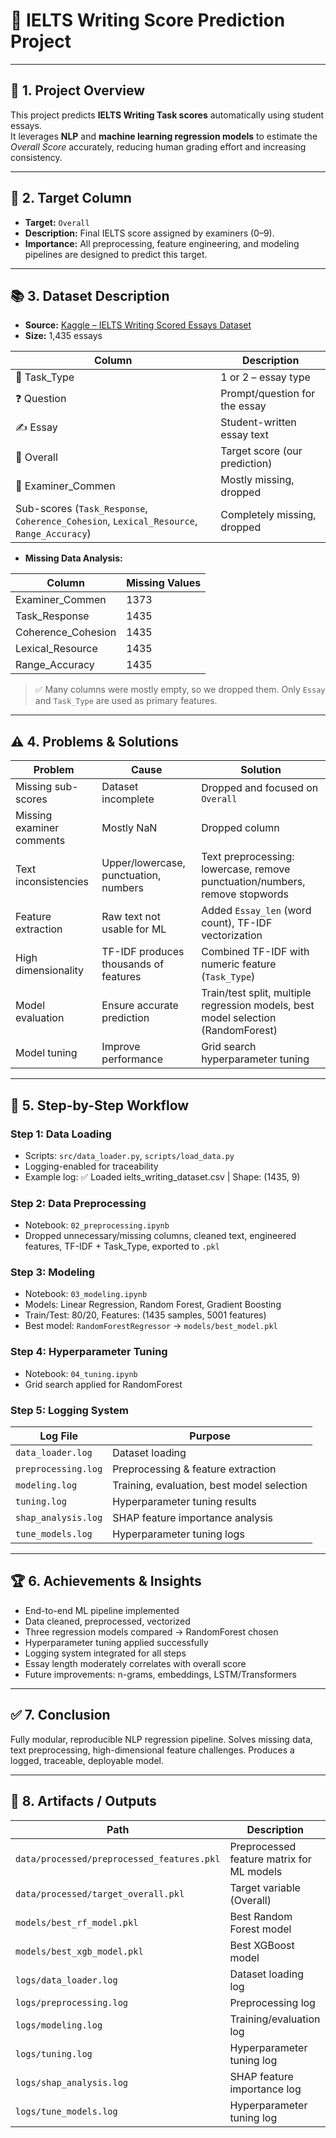 # 📝 IELTS Writing Score Prediction Project

---

## 🎯 1. Project Overview
This project predicts **IELTS Writing Task scores** automatically using student essays.  
It leverages **NLP** and **machine learning regression models** to estimate the *Overall Score* accurately, reducing human grading effort and increasing consistency.

---

## 🎯 2. Target Column
* **Target:** `Overall`  
* **Description:** Final IELTS score assigned by examiners (0–9).  
* **Importance:** All preprocessing, feature engineering, and modeling pipelines are designed to predict this target.

---

## 📚 3. Dataset Description
* **Source:** [Kaggle – IELTS Writing Scored Essays Dataset](https://www.kaggle.com/datasets/mazlumi/ielts-writing-scored-essays-dataset)  
* **Size:** 1,435 essays  

| Column | Description |
|--------|-------------|
| 📝 Task_Type | 1 or 2 – essay type |
| ❓ Question | Prompt/question for the essay |
| ✍️ Essay | Student-written essay text |
| 🎯 Overall | Target score (our prediction) |
| 💬 Examiner_Commen | Mostly missing, dropped |
| Sub-scores (`Task_Response`, `Coherence_Cohesion`, `Lexical_Resource`, `Range_Accuracy`) | Completely missing, dropped |

* **Missing Data Analysis:**  

| Column             | Missing Values |
|-------------------|----------------|
| Examiner_Commen    | 1373           |
| Task_Response      | 1435           |
| Coherence_Cohesion | 1435           |
| Lexical_Resource   | 1435           |
| Range_Accuracy     | 1435           |

> ✅ Many columns were mostly empty, so we dropped them. Only `Essay` and `Task_Type` are used as primary features.

---

## ⚠️ 4. Problems & Solutions

| Problem                | Cause                  | Solution                                           |
|------------------------|-----------------------|--------------------------------------------------|
| Missing sub-scores      | Dataset incomplete    | Dropped and focused on `Overall`                |
| Missing examiner comments | Mostly NaN          | Dropped column                                   |
| Text inconsistencies    | Upper/lowercase, punctuation, numbers | Text preprocessing: lowercase, remove punctuation/numbers, remove stopwords |
| Feature extraction      | Raw text not usable for ML | Added `Essay_len` (word count), TF-IDF vectorization |
| High dimensionality     | TF-IDF produces thousands of features | Combined TF-IDF with numeric feature (`Task_Type`) |
| Model evaluation        | Ensure accurate prediction | Train/test split, multiple regression models, best model selection (RandomForest) |
| Model tuning            | Improve performance    | Grid search hyperparameter tuning               |

---

## 🔄 5. Step-by-Step Workflow

### **Step 1: Data Loading**
- Scripts: `src/data_loader.py`, `scripts/load_data.py`  
- Logging-enabled for traceability  
- Example log: ✅ Loaded ielts_writing_dataset.csv | Shape: (1435, 9)

### **Step 2: Data Preprocessing**
- Notebook: `02_preprocessing.ipynb`  
- Dropped unnecessary/missing columns, cleaned text, engineered features, TF-IDF + Task_Type, exported to `.pkl`

### **Step 3: Modeling**
- Notebook: `03_modeling.ipynb`  
- Models: Linear Regression, Random Forest, Gradient Boosting  
- Train/Test: 80/20, Features: (1435 samples, 5001 features)  
- Best model: `RandomForestRegressor` → `models/best_model.pkl`

### **Step 4: Hyperparameter Tuning**
- Notebook: `04_tuning.ipynb`  
- Grid search applied for RandomForest

### **Step 5: Logging System**

| Log File              | Purpose                                |
|-----------------------|----------------------------------------|
| `data_loader.log`     | Dataset loading                        |
| `preprocessing.log`   | Preprocessing & feature extraction     |
| `modeling.log`        | Training, evaluation, best model selection |
| `tuning.log`          | Hyperparameter tuning results          |
| `shap_analysis.log`   | SHAP feature importance analysis       |
| `tune_models.log`     | Hyperparameter tuning logs             |

---

## 🏆 6. Achievements & Insights
* End-to-end ML pipeline implemented
* Data cleaned, preprocessed, vectorized
* Three regression models compared → RandomForest chosen
* Hyperparameter tuning applied successfully
* Logging system integrated for all steps
* Essay length moderately correlates with overall score
* Future improvements: n-grams, embeddings, LSTM/Transformers

---

## ✅ 7. Conclusion
Fully modular, reproducible NLP regression pipeline. Solves missing data, text preprocessing, high-dimensional feature challenges. Produces a logged, traceable, deployable model.

---

## 📂 8. Artifacts / Outputs

| Path                           | Description                               |
|--------------------------------|-------------------------------------------|
| `data/processed/preprocessed_features.pkl` | Preprocessed feature matrix for ML models |
| `data/processed/target_overall.pkl`       | Target variable (Overall)                 |
| `models/best_rf_model.pkl`                 | Best Random Forest model                  |
| `models/best_xgb_model.pkl`                | Best XGBoost model                        |
| `logs/data_loader.log`                     | Dataset loading log                        |
| `logs/preprocessing.log`                   | Preprocessing log                          |
| `logs/modeling.log`                        | Training/evaluation log                     |
| `logs/tuning.log`                          | Hyperparameter tuning log                  |
| `logs/shap_analysis.log`                   | SHAP feature importance log                |
| `logs/tune_models.log`                     | Hyperparameter tuning log                  |
